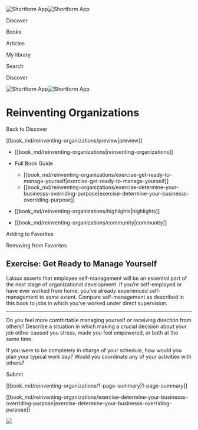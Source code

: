 ![Shortform App](/img/logo.36a2399e.svg)![Shortform App](/img/logo-dark.70c1b072.svg)

Discover

Books

Articles

My library

Search

Discover

![Shortform App](/img/logo.36a2399e.svg)![Shortform App](/img/logo-dark.70c1b072.svg)

# Reinventing Organizations

Back to Discover

[[book_md/reinventing-organizations/preview|preview]]

  * [[book_md/reinventing-organizations|reinventing-organizations]]
  * Full Book Guide

    * [[book_md/reinventing-organizations/exercise-get-ready-to-manage-yourself|exercise-get-ready-to-manage-yourself]]
    * [[book_md/reinventing-organizations/exercise-determine-your-businesss-overriding-purpose|exercise-determine-your-businesss-overriding-purpose]]
  * [[book_md/reinventing-organizations/highlights|highlights]]
  * [[book_md/reinventing-organizations/community|community]]



Adding to Favorites 

Removing from Favorites 

## Exercise: Get Ready to Manage Yourself

Laloux asserts that employee self-management will be an essential part of the next stage of organizational development. If you’re self-employed or have ever worked from home, you’ve already experienced self-management to some extent. Compare self-management as described in this book to jobs in which you’ve worked under direct supervision.

* * *

Do you feel more comfortable managing yourself or receiving direction from others? Describe a situation in which making a crucial decision about your job either caused you stress, made you feel empowered, or both at the same time.

If you were to be completely in charge of your schedule, how would you plan your typical work day? Would you coordinate any of your activities with others?

Submit 

[[book_md/reinventing-organizations/1-page-summary|1-page-summary]]

[[book_md/reinventing-organizations/exercise-determine-your-businesss-overriding-purpose|exercise-determine-your-businesss-overriding-purpose]]

![](https://bat.bing.com/action/0?ti=56018282&Ver=2&mid=8dd385f9-0497-423f-9a03-46b480c60b48&sid=f30c5e70639211ee87d33f0876d93783&vid=f30c9700639211eeb3a75d830392c94f&vids=0&msclkid=N&pi=0&lg=en-US&sw=800&sh=600&sc=24&nwd=1&tl=Shortform%20%7C%20Book&p=https%3A%2F%2Fwww.shortform.com%2Fapp%2Fbook%2Freinventing-organizations%2Fexercise-get-ready-to-manage-yourself&r=&lt=490&evt=pageLoad&sv=1&rn=643148)
